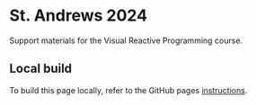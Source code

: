# St. Andrews 2024

Support materials for the Visual Reactive Programming course.

## Local build

To build this page locally, refer to the GitHub pages [instructions](https://docs.github.com/en/pages/setting-up-a-github-pages-site-with-jekyll/testing-your-github-pages-site-locally-with-jekyll).

